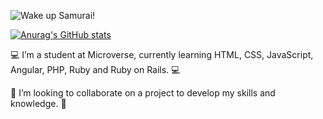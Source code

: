 ![Wake up Samurai!](https://media.giphy.com/media/mBvUaCuDPEXNnIk2NK/giphy.gif)


[![Anurag's GitHub stats](https://github-readme-stats.vercel.app/api?username=tiagorahal&count_private=true&show_icons=true&theme=synthwave)](https://github.com/anuraghazra/github-readme-stats)



  :computer: I’m a student at Microverse, currently learning HTML, CSS, JavaScript, Angular, PHP, Ruby and Ruby on Rails. :computer:
     
  :robot: I’m looking to collaborate on a project to develop my skills and knowledge. :robot:

  
